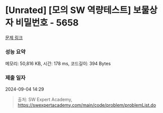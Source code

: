 # [Unrated] [모의 SW 역량테스트] 보물상자 비밀번호 - 5658 

[문제 링크](https://swexpertacademy.com/main/code/problem/problemDetail.do?contestProbId=AWXRUN9KfZ8DFAUo) 

### 성능 요약

메모리: 50,816 KB, 시간: 178 ms, 코드길이: 394 Bytes

### 제출 일자

2024-09-04 14:29



> 출처: SW Expert Academy, https://swexpertacademy.com/main/code/problem/problemList.do